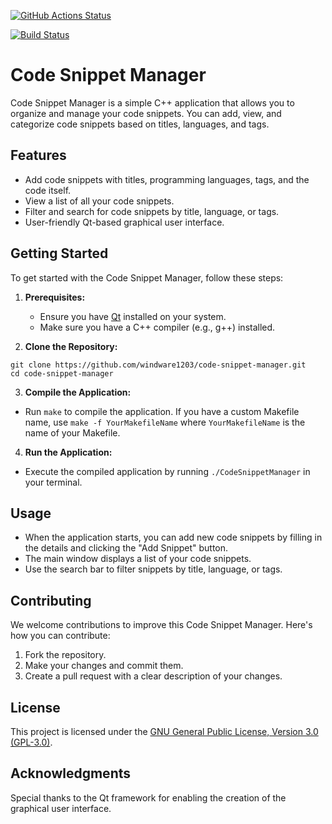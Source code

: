 [![GitHub Actions Status](https://github.com/windware1203/code-snippet-manager/workflows/CI%20Build/badge.svg)](https://github.com/windware1203/code-snippet-manager/actions)

[![Build Status](https://travis-ci.org/windware1203/code-snippet-manager.svg?branch=main)](https://travis-ci.org/windware1203/code-snippet-manager)



# Code Snippet Manager

Code Snippet Manager is a simple C++ application that allows you to organize and manage your code snippets. You can add, view, and categorize code snippets based on titles, languages, and tags.

## Features

- Add code snippets with titles, programming languages, tags, and the code itself.
- View a list of all your code snippets.
- Filter and search for code snippets by title, language, or tags.
- User-friendly Qt-based graphical user interface.

## Getting Started

To get started with the Code Snippet Manager, follow these steps:

1. **Prerequisites:**
   - Ensure you have [Qt](https://www.qt.io/download) installed on your system.
   - Make sure you have a C++ compiler (e.g., g++) installed.

2. **Clone the Repository:**
```
git clone https://github.com/windware1203/code-snippet-manager.git
cd code-snippet-manager
```


3. **Compile the Application:**
- Run `make` to compile the application. If you have a custom Makefile name, use `make -f YourMakefileName` where `YourMakefileName` is the name of your Makefile.

4. **Run the Application:**
- Execute the compiled application by running `./CodeSnippetManager` in your terminal.

## Usage

- When the application starts, you can add new code snippets by filling in the details and clicking the "Add Snippet" button.
- The main window displays a list of your code snippets.
- Use the search bar to filter snippets by title, language, or tags.

## Contributing

We welcome contributions to improve this Code Snippet Manager. Here's how you can contribute:

1. Fork the repository.
2. Make your changes and commit them.
3. Create a pull request with a clear description of your changes.

## License

This project is licensed under the [GNU General Public License, Version 3.0 (GPL-3.0)](LICENSE).

## Acknowledgments

Special thanks to the Qt framework for enabling the creation of the graphical user interface.
